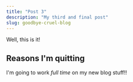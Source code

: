 ```yaml
---
title: "Post 3"
description: "My third and final post"
slug: goodbye-cruel-blog
---
```


Well, this is it!

## Reasons I'm quitting

I'm going to work *full time* on my new blog stuff!!